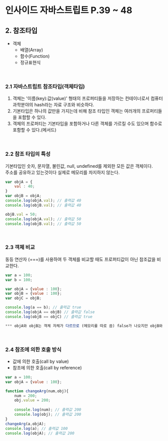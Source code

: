 # 인사이드 자바스트립트 P.39 ~ 48


## 2. 참조타입
  * 객체
    * 배열(Array)
    * 함수(Function)
    * 정규표현식

<br/>

### 2.1 자바스트립트 참조타입(객체타입)
1. 객체는 '이름(key):값(value)' 형태의 프로퍼티들을 저장하는 컨테이너로서 컴퓨터 과학분야의 hash라는 자료 구조와 비슷하다.<br />
2. 기본타입은 하나의 값만을 가지는데 비해 참조 타입인 객체는 여러개의 프로퍼티들을 포함할 수 있다.
3. 객체의 프로퍼티는 기본타입을 포함하거나 다른 객체를 가르킬 수도 있으며 함수로 포함할 수 있다.(메서드)

<br/>

### 2.2 참조 타입의 특성
기본타입인 숫자, 문자열, 불린값, null, undefined를 제외한 모든 값은 객체이다.<br />주소를 공유하고 있는것이다 실제로 메모리를 차지하지 않는다.

```js
var objA = {
    val : 40;
}
var objB = objA;
console.log(objA.val); // 출력값 40
console.log(objB.val); // 출력값 40

objB.val = 50;
console.log(objA.val); // 출력값 50
console.log(objB.val); // 출력값 50
```

<br/>

### 2.3 객체 비교
동등 연산자 (===)를 사용하여 두 객체를 비교할 때도 프로퍼티값이 아닌 참조값을 비교한다.

```js
var a = 100;
var b = 100;

var objA = {value : 100};
var objB = {value : 100};
var objC = objB;

console.log(a == b); // 출력값 true
console.log(objA == objB) // 출력값 false
console.log(objB == objC) // 출력값 true

*** objA와 objB는 객체 자체가 다르므로 (메모리를 따로 씀) false가 나오지만 objB와 objC는 같은 참조값을 (같은 메모리 주소) 가지고 있으므로 true임
```

<br/>

### 2.4 참조에 의한 호출 방식
* 값에 의한 호출(call by value)
* 참조에 의한 호출(call by reference)

```js
var a = 100;
var objA = {value : 100};

function changeArg(num,obj){
    num = 200;
    obj.value = 200;
    
    console.log(num); // 출력값 200
    console.log(obj); // 출력값 200
}
changeArg(a,objA);
console.log(a); // 출력값 100
console.log(objA); // 출력값 200
```






